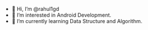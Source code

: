 - 👋 Hi, I’m @rahul1gd
- 👀 I’m interested in Android Development.
- 🌱 I’m currently learning Data Structure and Algorithm.

<!---
rahul1gd/rahul1gd is a ✨ special ✨ repository because its `README.md` (this file) appears on your GitHub profile.
You can click the Preview link to take a look at your changes.
--->
